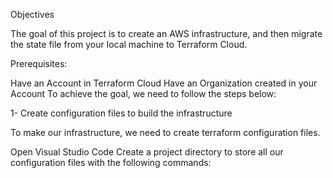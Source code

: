 Objectives
 

The goal of this project is to create an AWS infrastructure, and then migrate the state file from your local machine to Terraform Cloud.

 
Prerequisites:
 

Have an Account in Terraform Cloud
Have an Organization created in your Account
To achieve the goal, we need to follow the steps below:

 
1- Create configuration files to build the infrastructure
 

To make our infrastructure, we need to create terraform configuration files.

Open Visual Studio Code
Create a project directory to store all our configuration files with the following commands:
